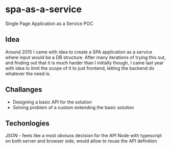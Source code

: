 # spa-as-a-service
Single Page Application as a Service POC

## Idea
Around 2015 I came with idea to create a SPA application as a service where input would be a DB structure. After many iterations of trying this out, and finding out that it is much harder than I initially though, I came last year with idea to limit the scope of it to just frontend, letting the backend do whatever the need is.

## Challanges
- Designing a basic  API for the solution
- Solving problem of a custom extending the basic solution

## Techonlogies
JSON - feels like a most obviuos decision for the API
Node with typescript on both server and browser side, would allow to reuse the API definition
